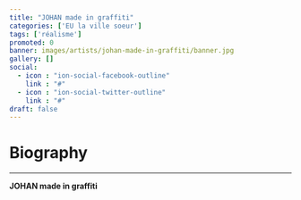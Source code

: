 ```yaml
---
title: "JOHAN made in graffiti"
categories: ['EU la ville soeur']
tags: ['réalisme']
promoted: 0
banner: images/artists/johan-made-in-graffiti/banner.jpg
gallery: []
social:
  - icon : "ion-social-facebook-outline"
    link : "#"
  - icon : "ion-social-twitter-outline"
    link : "#"
draft: false
---
```


# Biography
---

**JOHAN made in graffiti**